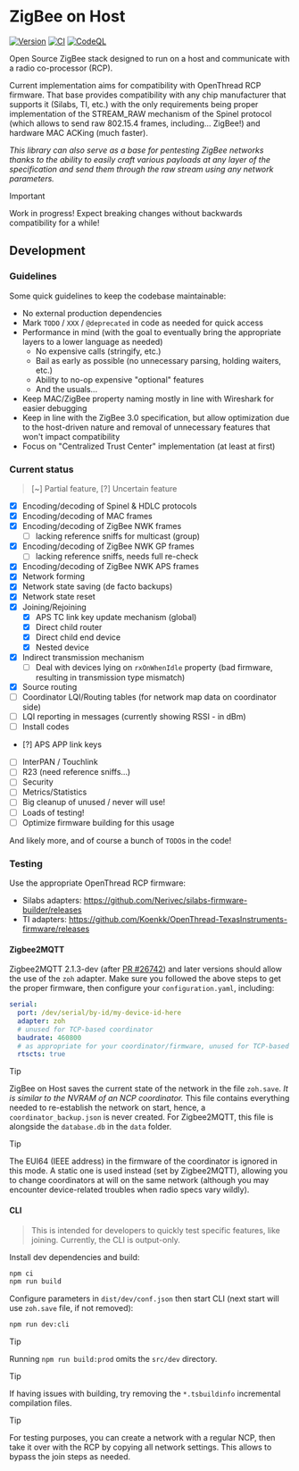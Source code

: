 # ZigBee on Host

[![Version](https://img.shields.io/npm/v/zigbee-on-host.svg)](https://npmjs.org/package/zigbee-on-host)
[![CI](https://github.com/Nerivec/zigbee-on-host/actions/workflows/ci.yaml/badge.svg)](https://github.com/Nerivec/zigbee-on-host/actions/workflows/ci.yaml)
[![CodeQL](https://github.com/Nerivec/zigbee-on-host/actions/workflows/github-code-scanning/codeql/badge.svg)](https://github.com/Nerivec/zigbee-on-host/actions/workflows/github-code-scanning/codeql)

Open Source ZigBee stack designed to run on a host and communicate with a radio co-processor (RCP).

Current implementation aims for compatibility with OpenThread RCP firmware. That base provides compatibility with any chip manufacturer that supports it (Silabs, TI, etc.) with the only requirements being proper implementation of the STREAM_RAW mechanism of the Spinel protocol (which allows to send raw 802.15.4 frames, including... ZigBee!) and hardware MAC ACKing (much faster).

_This library can also serve as a base for pentesting ZigBee networks thanks to the ability to easily craft various payloads at any layer of the specification and send them through the raw stream using any network parameters._

> [!IMPORTANT]
> Work in progress! Expect breaking changes without backwards compatibility for a while!

## Development

### Guidelines

Some quick guidelines to keep the codebase maintainable:

- No external production dependencies
- Mark `TODO` / `XXX` / `@deprecated` in code as needed for quick access
- Performance in mind (with the goal to eventually bring the appropriate layers to a lower language as needed)
  - No expensive calls (stringify, etc.)
  - Bail as early as possible (no unnecessary parsing, holding waiters, etc.)
  - Ability to no-op expensive "optional" features
  - And the usuals...
- Keep MAC/ZigBee property naming mostly in line with Wireshark for easier debugging
- Keep in line with the ZigBee 3.0 specification, but allow optimization due to the host-driven nature and removal of unnecessary features that won't impact compatibility
- Focus on "Centralized Trust Center" implementation (at least at first)

### Current status

> [~] Partial feature, [?] Uncertain feature

- [x] Encoding/decoding of Spinel & HDLC protocols
- [x] Encoding/decoding of MAC frames
- [x] Encoding/decoding of ZigBee NWK frames
  - [ ] lacking reference sniffs for multicast (group)
- [x] Encoding/decoding of ZigBee NWK GP frames
  - [ ] lacking reference sniffs, needs full re-check
- [x] Encoding/decoding of ZigBee NWK APS frames
- [x] Network forming
- [x] Network state saving (de facto backups)
- [x] Network state reset
- [x] Joining/Rejoining
  - [x] APS TC link key update mechanism (global)
  - [x] Direct child router
  - [x] Direct child end device
  - [x] Nested device
- [x] Indirect transmission mechanism
  - [ ] Deal with devices lying on `rxOnWhenIdle` property (bad firmware, resulting in transmission type mismatch)
- [x] Source routing
- [ ] Coordinator LQI/Routing tables (for network map data on coordinator side)
- [ ] LQI reporting in messages (currently showing RSSI - in dBm)
- [ ] Install codes
- [?] APS APP link keys
- [ ] InterPAN / Touchlink
- [ ] R23 (need reference sniffs...)
- [ ] Security
- [ ] Metrics/Statistics
- [ ] Big cleanup of unused / never will use!
- [ ] Loads of testing!
- [ ] Optimize firmware building for this usage

And likely more, and of course a bunch of `TODO`s in the code!

### Testing

Use the appropriate OpenThread RCP firmware:
- Silabs adapters: https://github.com/Nerivec/silabs-firmware-builder/releases
- TI adapters: https://github.com/Koenkk/OpenThread-TexasInstruments-firmware/releases

#### Zigbee2MQTT

Zigbee2MQTT 2.1.3-dev (after [PR #26742](https://github.com/Koenkk/zigbee2mqtt/pull/26742)) and later versions should allow the use of the `zoh` adapter.
Make sure you followed the above steps to get the proper firmware, then configure your `configuration.yaml`, including:

```yaml
serial:
  port: /dev/serial/by-id/my-device-id-here
  adapter: zoh
  # unused for TCP-based coordinator
  baudrate: 460800
  # as appropriate for your coordinator/firmware, unused for TCP-based coordinator
  rtscts: true
```

> [!TIP]
> ZigBee on Host saves the current state of the network in the file `zoh.save`. _It is similar to the NVRAM of an NCP coordinator._
> This file contains everything needed to re-establish the network on start, hence, a `coordinator_backup.json` is never created.
> For Zigbee2MQTT, this file is alongside the `database.db` in the `data` folder.

> [!TIP]
> The EUI64 (IEEE address) in the firmware of the coordinator is ignored in this mode. A static one is used instead (set by Zigbee2MQTT), allowing you to change coordinators at will on the same network (although you may encounter device-related troubles when radio specs vary wildly).

#### CLI

> This is intended for developers to quickly test specific features, like joining. Currently, the CLI is output-only.

Install dev dependencies and build:

```bash
npm ci
npm run build
```

Configure parameters in `dist/dev/conf.json` then start CLI (next start will use `zoh.save` file, if not removed):

```bash
npm run dev:cli
```

> [!TIP]
> Running `npm run build:prod` omits the `src/dev` directory.

> [!TIP]
> If having issues with building, try removing the `*.tsbuildinfo` incremental compilation files.

> [!TIP]
> For testing purposes, you can create a network with a regular NCP, then take it over with the RCP by copying all network settings. This allows to bypass the join steps as needed.
